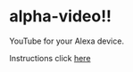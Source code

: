 # alpha-video!!
YouTube for your Alexa device.

Instructions click [here](https://alpha-video.andrewstech.me/)
